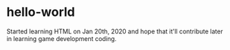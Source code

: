 # hello-world

Started learning HTML on Jan 20th, 2020 and hope that it'll contribute later in learning game development coding.
